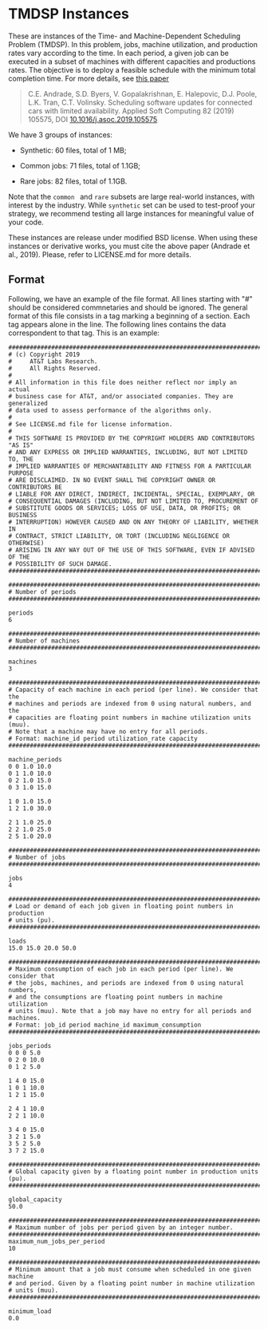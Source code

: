 TMDSP Instances
========================

These are instances of the Time- and Machine-Dependent Scheduling Problem
(TMDSP). In this problem, jobs, machine utilization, and production rates vary
according to the time. In each period, a given job can be executed in a subset
of machines with different capacities and productions rates. The objective is
to deploy a feasible schedule with the minimum total completion time. For more
details, see
[this paper](https://ceandrade.github.io/publication/andrade-2019-scheduling-fota)

> C.E. Andrade, S.D. Byers, V. Gopalakrishnan, E. Halepovic, D.J. Poole,
> L.K. Tran, C.T. Volinsky. Scheduling software updates for connected cars
> with limited availability. Applied Soft Computing 82 (2019) 105575,
> DOI [10.1016/j.asoc.2019.105575](http://dx.doi.org/10.1016/j.asoc.2019.105575)


We have 3 groups of instances:

- Synthetic: 60 files, total of 1 MB;

- Common jobs: 71 files, total of 1.1GB;

- Rare jobs: 82 files, total of 1.1GB.

Note that the `common ` and `rare` subsets are large real-world instances, with
interest by the industry. While `synthetic` set can be used to test-proof your
strategy, we recommend testing all large instances for meaningful value of your
code.

These instances are release under modified BSD license. When using these
instances or derivative works, you must cite the above paper (Andrade et al.,
2019). Please, refer to LICENSE.md for more details.


Format
----------------------

Following, we have an example of the file format. All lines starting with "#"
should be considered commnetaries and should be ignored. The general format of
this file consists in a tag marking a beginning of a section. Each tag appears
alone in the line. The following lines contains the data correspondent to that
tag. This is an example:

```
###############################################################################
# (c) Copyright 2019
#     AT&T Labs Research.
#     All Rights Reserved.
#
# All information in this file does neither reflect nor imply an actual
# business case for AT&T, and/or associated companies. They are generalized
# data used to assess performance of the algorithms only.
#
# See LICENSE.md file for license information.
#
# THIS SOFTWARE IS PROVIDED BY THE COPYRIGHT HOLDERS AND CONTRIBUTORS "AS IS"
# AND ANY EXPRESS OR IMPLIED WARRANTIES, INCLUDING, BUT NOT LIMITED TO, THE
# IMPLIED WARRANTIES OF MERCHANTABILITY AND FITNESS FOR A PARTICULAR PURPOSE
# ARE DISCLAIMED. IN NO EVENT SHALL THE COPYRIGHT OWNER OR CONTRIBUTORS BE
# LIABLE FOR ANY DIRECT, INDIRECT, INCIDENTAL, SPECIAL, EXEMPLARY, OR
# CONSEQUENTIAL DAMAGES (INCLUDING, BUT NOT LIMITED TO, PROCUREMENT OF
# SUBSTITUTE GOODS OR SERVICES; LOSS OF USE, DATA, OR PROFITS; OR BUSINESS
# INTERRUPTION) HOWEVER CAUSED AND ON ANY THEORY OF LIABILITY, WHETHER IN
# CONTRACT, STRICT LIABILITY, OR TORT (INCLUDING NEGLIGENCE OR OTHERWISE)
# ARISING IN ANY WAY OUT OF THE USE OF THIS SOFTWARE, EVEN IF ADVISED OF THE
# POSSIBILITY OF SUCH DAMAGE.
###############################################################################

###############################################################################
# Number of periods
###############################################################################

periods
6

###############################################################################
# Number of machines
###############################################################################

machines
3

###############################################################################
# Capacity of each machine in each period (per line). We consider that the 
# machines and periods are indexed from 0 using natural numbers, and the 
# capacities are floating point numbers in machine utilization units (muu).
# Note that a machine may have no entry for all periods.
# Format: machine_id period utilization_rate capacity
###############################################################################

machine_periods
0 0 1.0 10.0
0 1 1.0 10.0
0 2 1.0 15.0
0 3 1.0 15.0

1 0 1.0 15.0
1 2 1.0 30.0

2 1 1.0 25.0
2 2 1.0 25.0
2 5 1.0 20.0

###############################################################################
# Number of jobs
###############################################################################

jobs
4

###############################################################################
# Load or demand of each job given in floating point numbers in production
# units (pu).
###############################################################################

loads
15.0 15.0 20.0 50.0

###############################################################################
# Maximum consumption of each job in each period (per line). We consider that 
# the jobs, machines, and periods are indexed from 0 using natural numbers, 
# and the consumptions are floating point numbers in machine utilization
# units (muu). Note that a job may have no entry for all periods and machines.
# Format: job_id period machine_id maximum_consumption
###############################################################################

jobs_periods
0 0 0 5.0
0 2 0 10.0
0 1 2 5.0

1 4 0 15.0
1 0 1 10.0
1 2 1 15.0

2 4 1 10.0
2 2 1 10.0

3 4 0 15.0
3 2 1 5.0
3 5 2 5.0
3 7 2 15.0

###############################################################################
# Global capacity given by a floating point number in production units (pu).
###############################################################################

global_capacity
50.0

###############################################################################
# Maximum number of jobs per period given by an integer number.
###############################################################################
maximum_num_jobs_per_period
10

###############################################################################
# Minimum amount that a job must consume when scheduled in one given machine 
# and period. Given by a floating point number in machine utilization
# units (muu).
###############################################################################

minimum_load
0.0
```

